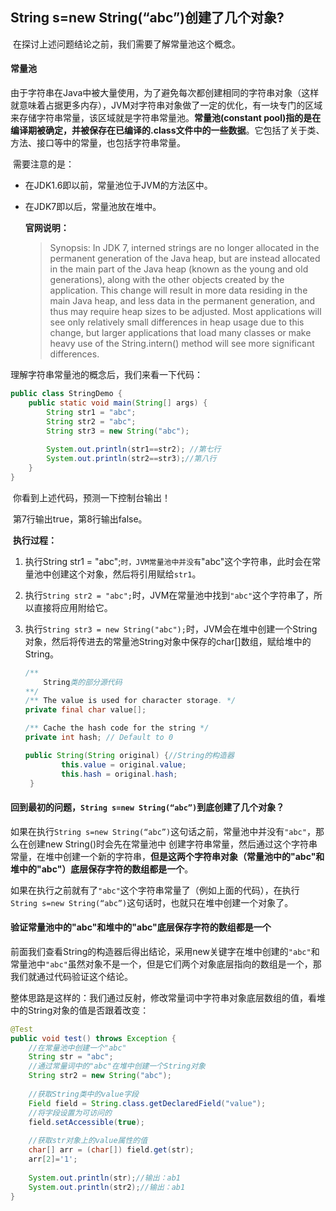 ## **String s=new String(“abc”)创建了几个对象?** 

​	在探讨上述问题结论之前，我们需要了解常量池这个概念。

#### 常量池

​	由于字符串在Java中被大量使用，为了避免每次都创建相同的字符串对象（这样就意味着占据更多内存），JVM对字符串对象做了一定的优化，有一块专门的区域来存储字符串常量，该区域就是字符串常量池。**常量池(constant pool)指的是在编译期被确定，并被保存在已编译的.class文件中的一些数据**。它包括了关于类、方法、接口等中的常量，也包括字符串常量。 

​	需要注意的是：

- 在JDK1.6即以前，常量池位于JVM的方法区中。

- 在JDK7即以后，常量池放在堆中。

  **官网说明：**

  > Synopsis: In JDK 7, interned strings are no longer allocated in the permanent generation of the Java heap, but are instead allocated in the main part of the Java heap (known as the young and old generations), along with the other objects created by the application. This change will result in more data residing in the main Java heap, and less data in the permanent generation, and thus may require heap sizes to be adjusted. Most applications will see only relatively small differences in heap usage due to this change, but larger applications that load many classes or make heavy use of the String.intern() method will see more significant differences. 

理解字符串常量池的概念后，我们来看一下代码：

```java
public class StringDemo {
	public static void main(String[] args) {
		String str1 = "abc";
		String str2 = "abc";
		String str3 = new String("abc");
        
		System.out.println(str1==str2); //第七行
		System.out.println(str2==str3);//第八行
	}
}
```

​	你看到上述代码，预测一下控制台输出！

​	第7行输出true，第8行输出false。

​	**执行过程：**

 1. 执行String str1 = "abc";`时，JVM常量池中并没有`"abc"这个字符串，此时会在常量池中创建这个对象，然后将引用赋给`str1`。

 2. 执行`String str2 = "abc";`时，JVM在常量池中找到`"abc"`这个字符串了，所以直接将应用附给它。

 3. 执行`String str3 = new String("abc");`时，JVM会在堆中创建一个String对象，然后将传进去的常量池String对象中保存的char[]数组，赋给堆中的String。

    ```java
    /**
    	String类的部分源代码
    **/
    /** The value is used for character storage. */
    private final char value[]; 
    
    /** Cache the hash code for the string */
    private int hash; // Default to 0
    
    public String(String original) {//String的构造器
            this.value = original.value;
            this.hash = original.hash;
     }
    ```

    

#### 回到最初的问题，`String s=new String(“abc”)`到底创建了几个对象？

​	如果在执行`String s=new String(“abc”)`这句话之前，常量池中并没有`"abc"`，那么在创建new String()时会先在常量池中 创建字符串常量，然后通过这个字符串常量，在堆中创建一个新的字符串，**但是这两个字符串对象（常量池中的"abc"和堆中的"abc"）底层保存字符的数组都是一个**。

​	如果在执行之前就有了`"abc"`这个字符串常量了（例如上面的代码），在执行`String s=new String(“abc”)`这句话时，也就只在堆中创建一个对象了。



#### 验证常量池中的"abc"和堆中的"abc"底层保存字符的数组都是一个

​	前面我们查看String的构造器后得出结论，采用new关键字在堆中创建的`"abc"`和常量池中`"abc"`虽然对象不是一个，但是它们两个对象底层指向的数组是一个，那我们就通过代码验证这个结论。

​	整体思路是这样的：我们通过反射，修改常量词中字符串对象底层数组的值，看堆中的String对象的值是否跟着改变：

```java
@Test
public void test() throws Exception {
	//在常量池中创建一个"abc"
	String str = "abc";
	//通过常量词中的"abc"在堆中创建一个String对象
	String str2 = new String("abc");
	
	//获取String类中的value字段
	Field field = String.class.getDeclaredField("value");
	//将字段设置为可访问的
	field.setAccessible(true);
	
	//获取str对象上的value属性的值
	char[] arr = (char[]) field.get(str);
	arr[2]='1';
        
	System.out.println(str);//输出：ab1
	System.out.println(str2);//输出：ab1
}
```

